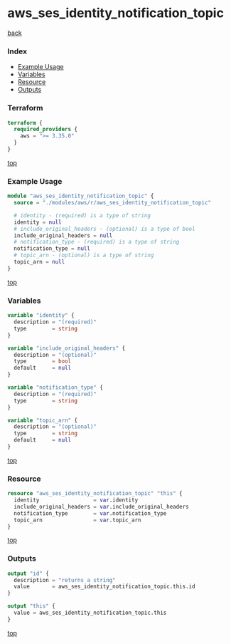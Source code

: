 # aws_ses_identity_notification_topic

[back](../aws.md)

### Index

- [Example Usage](#example-usage)
- [Variables](#variables)
- [Resource](#resource)
- [Outputs](#outputs)

### Terraform

```terraform
terraform {
  required_providers {
    aws = ">= 3.35.0"
  }
}
```

[top](#index)

### Example Usage

```terraform
module "aws_ses_identity_notification_topic" {
  source = "./modules/aws/r/aws_ses_identity_notification_topic"

  # identity - (required) is a type of string
  identity = null
  # include_original_headers - (optional) is a type of bool
  include_original_headers = null
  # notification_type - (required) is a type of string
  notification_type = null
  # topic_arn - (optional) is a type of string
  topic_arn = null
}
```

[top](#index)

### Variables

```terraform
variable "identity" {
  description = "(required)"
  type        = string
}

variable "include_original_headers" {
  description = "(optional)"
  type        = bool
  default     = null
}

variable "notification_type" {
  description = "(required)"
  type        = string
}

variable "topic_arn" {
  description = "(optional)"
  type        = string
  default     = null
}
```

[top](#index)

### Resource

```terraform
resource "aws_ses_identity_notification_topic" "this" {
  identity                 = var.identity
  include_original_headers = var.include_original_headers
  notification_type        = var.notification_type
  topic_arn                = var.topic_arn
}
```

[top](#index)

### Outputs

```terraform
output "id" {
  description = "returns a string"
  value       = aws_ses_identity_notification_topic.this.id
}

output "this" {
  value = aws_ses_identity_notification_topic.this
}
```

[top](#index)